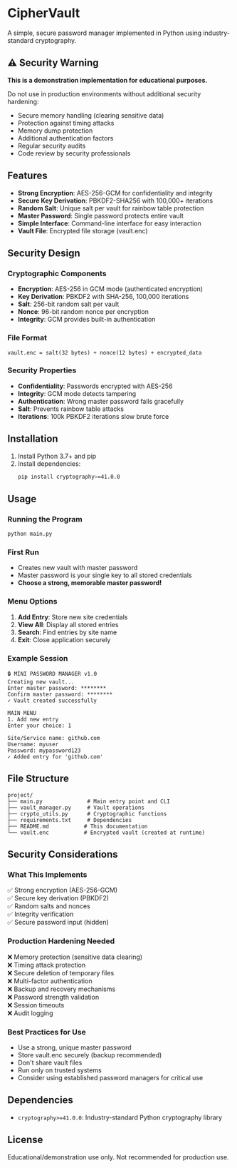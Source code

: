 # CipherVault

A simple, secure password manager implemented in Python using industry-standard cryptography.

## ⚠️ Security Warning

**This is a demonstration implementation for educational purposes.** 

Do not use in production environments without additional security hardening:
- Secure memory handling (clearing sensitive data)
- Protection against timing attacks
- Memory dump protection
- Additional authentication factors
- Regular security audits
- Code review by security professionals

## Features

- **Strong Encryption**: AES-256-GCM for confidentiality and integrity
- **Secure Key Derivation**: PBKDF2-SHA256 with 100,000+ iterations
- **Random Salt**: Unique salt per vault for rainbow table protection
- **Master Password**: Single password protects entire vault
- **Simple Interface**: Command-line interface for easy interaction
- **Vault File**: Encrypted file storage (vault.enc)

## Security Design

### Cryptographic Components
- **Encryption**: AES-256 in GCM mode (authenticated encryption)
- **Key Derivation**: PBKDF2 with SHA-256, 100,000 iterations
- **Salt**: 256-bit random salt per vault
- **Nonce**: 96-bit random nonce per encryption
- **Integrity**: GCM provides built-in authentication

### File Format
```
vault.enc = salt(32 bytes) + nonce(12 bytes) + encrypted_data
```

### Security Properties
- **Confidentiality**: Passwords encrypted with AES-256
- **Integrity**: GCM mode detects tampering
- **Authentication**: Wrong master password fails gracefully
- **Salt**: Prevents rainbow table attacks
- **Iterations**: 100k PBKDF2 iterations slow brute force

## Installation

1. Install Python 3.7+ and pip
2. Install dependencies:
   ```bash
   pip install cryptography>=41.0.0
   ```

## Usage

### Running the Program
```bash
python main.py
```

### First Run
- Creates new vault with master password
- Master password is your single key to all stored credentials
- **Choose a strong, memorable master password!**

### Menu Options
1. **Add Entry**: Store new site credentials
2. **View All**: Display all stored entries
3. **Search**: Find entries by site name
4. **Exit**: Close application securely

### Example Session
```
🔒 MINI PASSWORD MANAGER v1.0
Creating new vault...
Enter master password: ********
Confirm master password: ********
✓ Vault created successfully

MAIN MENU
1. Add new entry
Enter your choice: 1

Site/Service name: github.com
Username: myuser
Password: mypassword123
✓ Added entry for 'github.com'
```

## File Structure
```
project/
├── main.py              # Main entry point and CLI
├── vault_manager.py     # Vault operations
├── crypto_utils.py      # Cryptographic functions
├── requirements.txt     # Dependencies
├── README.md           # This documentation
└── vault.enc           # Encrypted vault (created at runtime)
```

## Security Considerations

### What This Implements
✅ Strong encryption (AES-256-GCM)  
✅ Secure key derivation (PBKDF2)  
✅ Random salts and nonces  
✅ Integrity verification  
✅ Secure password input (hidden)  

### Production Hardening Needed
❌ Memory protection (sensitive data clearing)  
❌ Timing attack protection  
❌ Secure deletion of temporary files  
❌ Multi-factor authentication  
❌ Backup and recovery mechanisms  
❌ Password strength validation  
❌ Session timeouts  
❌ Audit logging  

### Best Practices for Use
- Use a strong, unique master password
- Store vault.enc securely (backup recommended)
- Don't share vault files
- Run only on trusted systems
- Consider using established password managers for critical use

## Dependencies
- `cryptography>=41.0.0`: Industry-standard Python cryptography library

## License
Educational/demonstration use only. Not recommended for production use.